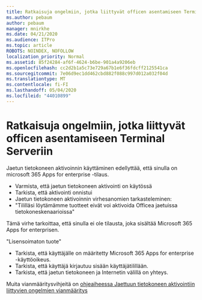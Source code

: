```yaml
---
title: Ratkaisuja ongelmiin, jotka liittyvät officen asentamiseen Terminal Serveriin
ms.author: pebaum
author: pebaum
manager: mnirkhe
ms.date: 04/21/2020
ms.audience: ITPro
ms.topic: article
ROBOTS: NOINDEX, NOFOLLOW
localization_priority: Normal
ms.assetid: 85f24284-af6f-4624-b6be-901a4a9206eb
ms.openlocfilehash: cc2d2b1a5c73e729a67b1e6f36fdcff2125541ca
ms.sourcegitcommit: 7e06d9ec1dd462cbd882f088c997d012a032f04d
ms.translationtype: MT
ms.contentlocale: fi-FI
ms.lasthandoff: 05/04/2020
ms.locfileid: "44010899"
---
```

# <a name="solutions-for-issues-around-installing-office-on-a-terminal-server"></a>Ratkaisuja ongelmiin, jotka liittyvät officen asentamiseen Terminal Serveriin

Jaetun tietokoneen aktivoinnin käyttäminen edellyttää, että sinulla on microsoft 365 Apps for enterprise -tilaus.
  
- Varmista, että jaetun tietokoneen aktivointi on käytössä
- Tarkista, että aktivointi onnistui
- Jaetun tietokoneen aktivoinnin virhesanomien tarkasteleminen:
- "Tililläsi löytämämme tuotteet eivät voi aktivoida Officea jaetuissa tietokoneskenaarioissa"
  
Tämä virhe tarkoittaa, että sinulla ei ole tilausta, joka sisältää Microsoft 365 Apps for enterprisen.

"Lisensoimaton tuote"

- Tarkista, että käyttäjälle on määritetty Microsoft 365 Apps for enterprise -käyttöoikeus.
- Tarkista, että käyttäjä kirjautuu sisään käyttäjätilillään.
- Tarkista, että jaetun tietokoneen ja Internetin välillä on yhteys.

Muita vianmääritysvihjeitä on [ohjeaiheessa Jaettuun tietokoneen aktivointiin liittyvien ongelmien vianmääritys](https://docs.microsoft.com/DeployOffice/troubleshoot-shared-computer-activation)